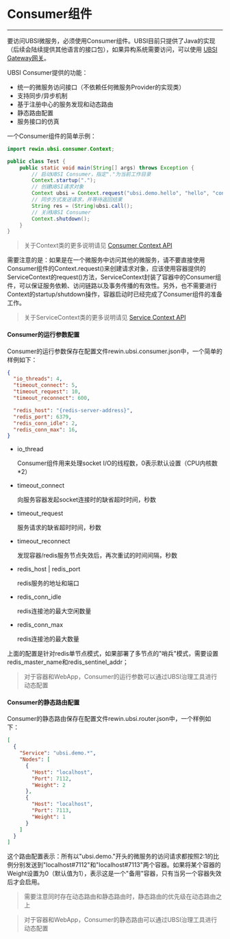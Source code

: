 # Consumer组件

---

要访问UBSI微服务，必须使用Consumer组件。UBSI目前只提供了Java的实现（后续会陆续提供其他语言的接口包），如果异构系统需要访问，可以使用 [UBSI Gateway网关](../gateway/readme.md)。



UBSI Consumer提供的功能：

- 统一的微服务访问接口（不依赖任何微服务Provider的实现类）
- 支持同步/异步机制
- 基于注册中心的服务发现和动态路由
- 静态路由配置
- 服务接口的仿真



一个Consumer组件的简单示例：

```java
import rewin.ubsi.consumer.Context;

public class Test {
	public static void main(String[] args) throws Exception {
        // 启动UBSI Consumer，指定"."为当前工作目录
        Context.startup(".");
        // 创建UBSI请求对象
        Context ubsi = Context.request("ubsi.demo.hello", "hello", "consumer"); 
        // 同步方式发送请求，并等待返回结果
        String res = (String)ubsi.call();
        // 关闭UBSI Consumer
        Context.shutdown();
    }
}
```

> 关于Context类的更多说明请见 [Consumer Context API](../appendix/context.md)



需要注意的是：如果是在一个微服务中访问其他的微服务，请不要直接使用Consumer组件的Context.request()来创建请求对象，应该使用容器提供的ServiceContext的request()方法，ServiceContext封装了容器中的Consumer组件，可以保证服务依赖、访问链路以及事务传播的有效性。另外，也不需要进行Context的startup/shutdown操作，容器启动时已经完成了Consumer组件的准备工作。

> 关于ServiceContext类的更多说明请见 [Service Context API](../appendix/service-context.md)



#### Consumer的运行参数配置

Consumer的运行参数保存在配置文件rewin.ubsi.consumer.json中，一个简单的样例如下：

```json
{
  "io_threads": 4,
  "timeout_connect": 5,
  "timeout_request": 10,
  "timeout_reconnect": 600,

  "redis_host": "{redis-server-address}",
  "redis_port": 6379,
  "redis_conn_idle": 2,
  "redis_conn_max": 16,
}
```

- io_thread

  Consumer组件用来处理socket I/O的线程数，0表示默认设置（CPU内核数*2）

- timeout_connect

  向服务容器发起socket连接时的缺省超时时间，秒数

- timeout_request

  服务请求的缺省超时时间，秒数

- timeout_reconnect

  发现容器/redis服务节点失效后，再次重试的时间间隔，秒数

- redis_host | redis_port

  redis服务的地址和端口

- redis_conn_idle

  redis连接池的最大空闲数量

- redis_conn_max

  redis连接池的最大数量

上面的配置是针对redis单节点模式，如果部署了多节点的"哨兵"模式，需要设置redis_master_name和redis_sentinel_addr；

> 对于容器和WebApp，Consumer的运行参数可以通过UBSI治理工具进行动态配置



#### Consumer的静态路由配置

Consumer的静态路由保存在配置文件rewin.ubsi.router.json中，一个样例如下：

```json
[
  {
    "Service": "ubsi.demo.*",
    "Nodes": [
      {
        "Host": "localhost",
        "Port": 7112,
        "Weight": 2
      },
      {
        "Host": "localhost",
        "Port": 7113,
        "Weight": 1
      }
    ]
  }
]
```

这个路由配置表示：所有以"ubsi.demo."开头的微服务的访问请求都按照2:1的比例分别发送到"localhost#7112"和"localhost#7113"两个容器。如果将某个容器的Weight设置为0（默认值为1），表示这是一个"备用"容器，只有当另一个容器失效后才会启用。

> 需要注意同时存在动态路由和静态路由时，静态路由的优先级在动态路由之上

> 对于容器和WebApp，Consumer的静态路由可以通过UBSI治理工具进行动态配置

